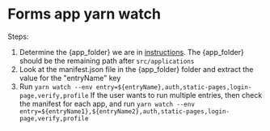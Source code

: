 # Forms app yarn watch

Steps:
1. Determine the {app_folder} we are in [instructions](fs-app-locate-folder.prompt.md). The {app_folder} should be the remaining path after `src/applications`
2. Look at the manifest.json file in the {app_folder} folder and extract the value for the "entryName" key
3. Run `yarn watch --env entry=${entryName},auth,static-pages,login-page,verify,profile`
If the user wants to run multiple entries, then check the manifest for each app, and run `yarn watch --env entry=${entryName1},${entryName2},auth,static-pages,login-page,verify,profile`